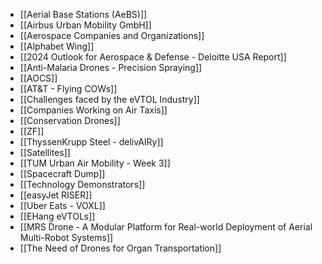 - [[Aerial Base Stations (AeBS)]]
- [[Airbus Urban Mobility GmbH]]
- [[Aerospace Companies and Organizations]]
- [[Alphabet Wing]]
- [[2024 Outlook for Aerospace & Defense - Deloitte USA Report]]
- [[Anti-Malaria Drones - Precision Spraying]]
- [[AOCS]]
- [[AT&T - Flying COWs]]
- [[Challenges faced by the eVTOL Industry]]
- [[Companies Working on Air Taxis]]
- [[Conservation Drones]]
- [[ZF]]
- [[ThyssenKrupp Steel - delivAIRy]]
- [[Satellites]]
- [[TUM Urban Air Mobility - Week 3]]
- [[Spacecraft Dump]]
- [[Technology Demonstrators]]
- [[easyJet RISER]]
- [[Uber Eats - VOXL]]
- [[EHang eVTOLs]]
- [[MRS Drone - A Modular Platform for Real-world Deployment of Aerial Multi-Robot Systems]]
- [[The Need of Drones for Organ Transportation]]